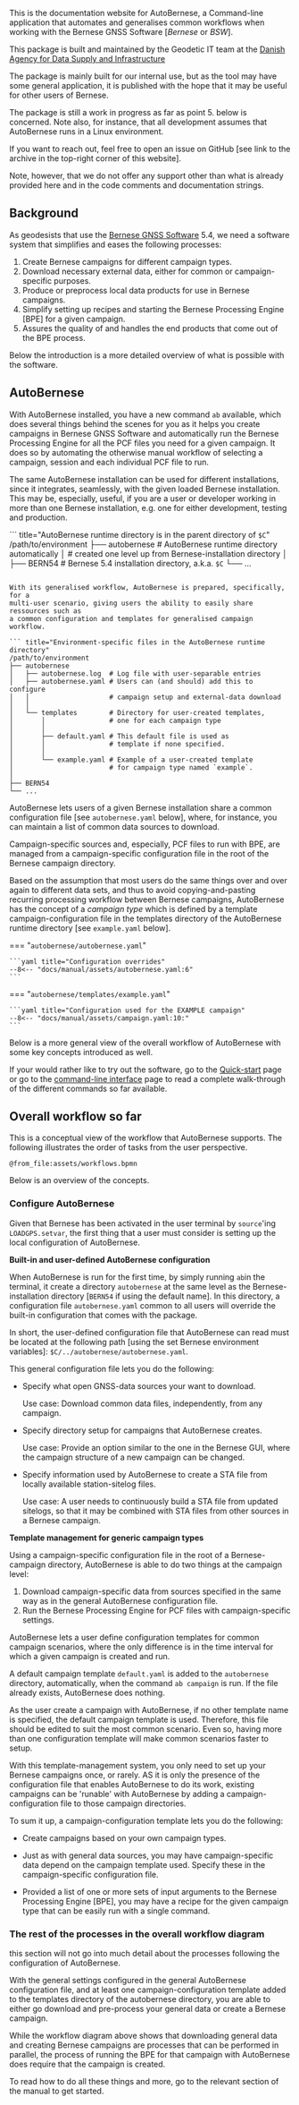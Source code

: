 
This is the documentation website for AutoBernese, a Command-line application
that automates and generalises common workflows when working with the Bernese
GNSS Software [*Bernese* or *BSW*].

This package is built and maintained by the Geodetic IT team at the [Danish
Agency for Data Supply and Infrastructure](https://eng.sdfi.dk/)

The package is mainly built for our internal use, but as the tool may have some
general application, it is published with the hope that it may be useful for
other users of Bernese.

The package is still a work in progress as far as point 5. below is concerned.
Note also, for instance, that all development assumes that AutoBernese runs in a
Linux environment.

If you want to reach out, feel free to open an issue on GitHub [see link to the
archive in the top-right corner of this website].

Note, however, that we do not offer any support other than what is already
provided here and in the code comments and documentation strings.


## Background

As geodesists that use the [Bernese GNSS Software](http://www.bernese.unibe.ch/)
5.4, we need a software system that simplifies and eases the following
processes:

1.  Create Bernese campaigns for different campaign types.
2.  Download necessary external data, either for common or campaign-specific
    purposes.
3.  Produce or preprocess local data products for use in Bernese campaigns.
4.  Simplify setting up recipes and starting the Bernese Processing Engine [BPE]
    for a given campaign.
5.  Assures the quality of and handles the end products that come out of the BPE
    process.

Below the introduction is a more detailed overview of what is possible with the
software.


## AutoBernese

With AutoBernese installed, you have a new command `ab` available, which does
several things behind the scenes for you as it helps you create campaigns in
Bernese GNSS Software and automatically run the Bernese Processing Engine for
all the PCF files you need for a given campaign. It does so by automating the
otherwise manual workflow of selecting a campaign, session and each individual
PCF file to run.

The same AutoBernese installation can be used for different installations, since
it integrates, seamlessly, with the given loaded Bernese installation. This may
be, especially, useful, if you are a user or developer working in more than one
Bernese installation, e.g. one for either development, testing and production.

<!--
``` title="asd" linenums="1" hl_lines="1"
--8<-- "docs/assets/bsw_env_dir_tree"
```
-->

``` title="AutoBernese runtime directory is in the parent directory of `$C`"
/path/to/environment
├── autobernese     # AutoBernese runtime directory automatically
│                   # created one level up from Bernese-installation directory
│
├── BERN54          # Bernese 5.4 installation directory, a.k.a. `$C`
└── ...
```

With its generalised workflow, AutoBernese is prepared, specifically, for a
multi-user scenario, giving users the ability to easily share ressources such as
a common configuration and templates for generalised campaign workflow.

``` title="Environment-specific files in the AutoBernese runtime directory"
/path/to/environment
├── autobernese
│   ├── autobernese.log  # Log file with user-separable entries
│   ├── autobernese.yaml # Users can (and should) add this to configure
│   │                    # campaign setup and external-data download
│   │
│   └── templates        # Directory for user-created templates,
│       │                # one for each campaign type
│       │
│       ├── default.yaml # This default file is used as
│       │                # template if none specified.
│       │
│       └── example.yaml # Example of a user-created template
│                        # for campaign type named `example`.
│
├── BERN54
└── ...
```

<!-- === "`ab/configuration/env.yaml`"

    ```yaml title="BSW environment loaded with each configuration" linenums="1" hl_lines="1"
    --8<-- "src/ab/configuration/env.yaml::24"
    ``` -->

AutoBernese lets users of a given Bernese installation share a common
configuration file [see `autobernese.yaml` below], where, for instance, you can
maintain a list of common data sources to download.

Campaign-specific sources and, especially, PCF files to run with BPE, are
managed from a campaign-specific configuration file in the root of the Bernese
campaign directory.

Based on the assumption that most users do the same things over and over again
to different data sets, and thus to avoid copying-and-pasting recurring
processing workflow between Bernese campaigns, AutoBernese has the concept of a
*campaign type* which is defined by a template campaign-configuration file in
the templates directory of the AutoBernese runtime directory [see `example.yaml`
below].


=== "`autobernese/autobernese.yaml`"

    ```yaml title="Configuration overrides"
    --8<-- "docs/manual/assets/autobernese.yaml:6"
    ```

=== "`autobernese/templates/example.yaml`"

    ```yaml title="Configuration used for the EXAMPLE campaign"
    --8<-- "docs/manual/assets/campaign.yaml:10:"
    ```

<!--
Having templates for typical campaign scenarios minimises the time needed to set
up each campaign. And since the templates are stored as plain-text files in a
shared directory, they are usable by everyone and easy to maintain and keep a
history of, e.g. using a version control software.
-->

Below is a more general view of the overall workflow of AutoBernese with some
key concepts introduced as well.

If your would rather like to try out the software, go to the
[Quick-start](manual/quick-start.md) page or go to the [command-line
interface](manual/commands.md) page to read a complete walk-through of the
different commands so far available.


## Overall workflow so far

This is a conceptual view of the workflow that AutoBernese supports. The
following illustrates the order of tasks from the user perspective.

```kroki-bpmn
@from_file:assets/workflows.bpmn
```

Below is an overview of the concepts.


### Configure AutoBernese

Given that Bernese has been activated in the user terminal by `source`'ing
`LOADGPS.setvar`, the first thing that a user must consider is setting up the
local configuration of AutoBernese.

**Built-in and user-defined AutoBernese configuration**

When AutoBernese is run for the first time, by simply running `ab`in the
terminal, it create a directory `autobernese` at the same level as the
Bernese-installation directory [`BERN54` if using the default name]. In this
directory, a configuration file `autobernese.yaml` common to all users will
override the built-in configuration that comes with the package.

In short, the user-defined configuration file that AutoBernese can read must be
located at the following path [using the set Bernese environment variables]:
`$C/../autobernese/autobernese.yaml`.

This general configuration file lets you do the following:

*   Specify what open GNSS-data sources your want to download.

    Use case: Download common data files, independently, from any campaign.

*   Specify directory setup for campaigns that AutoBernese creates.

    Use case: Provide an option similar to the one in the Bernese GUI, where the
    campaign structure of a new campaign can be changed.

*   Specify information used by AutoBernese to create a STA file from locally
    available station-sitelog files.

    Use case: A user needs to continuously build a STA file from updated
    sitelogs, so that it may be combined with STA files from other sources in a
    Bernese campaign.


**Template management for generic campaign types**

Using a campaign-specific configuration file in the root of a Bernese-campaign
directory, AutoBernese is able to do two things at the campaign level:

1.  Download campaign-specific data from sources specified in the same way as in
    the general AutoBernese configuration file.
2.  Run the Bernese Processing Engine for PCF files with campaign-specific
    settings.

AutoBernese lets a user define configuration templates for common campaign
scenarios, where the only difference is in the time interval for which a given
campaign is created and run.

A default campaign template `default.yaml` is added to the `autobernese`
directory, automatically, when the command `ab campaign` is run. If the file
already exists, AutoBernese does nothing.

As the user create a campaign with AutoBernese, if no other template name is
specified, the default campaign template is used. Therefore, this file should be
edited to suit the most common scenario. Even so, having more than one
configuration template will make common scenarios faster to setup.

With this template-management system, you only need to set up your Bernese
campaigns once, or rarely. AS it is only the presence of the configuration file
that enables AutoBernese to do its work, existing campaigns can be 'runable'
with AutoBernese by adding a campaign-configuration file to those campaign
directories.

To sum it up, a campaign-configuration template lets you do the following:

*   Create campaigns based on your own campaign types.

*   Just as with general data sources, you may have campaign-specific data
    depend on the campaign template used. Specify these in the campaign-specific
    configuration file.

*   Provided a list of one or more sets of input arguments to the Bernese
    Processing Engine [BPE], you may have a recipe for the given campaign type that
    can be easily run with a single command.


### The rest of the processes in the overall workflow diagram

this section will not go into much detail about the processes following the configuration of AutoBernese.

With the general settings configured in the general AutoBernese configuration
file, and at least one campaign-configuration template added to the templates
directory of the autobernese directory, you are able to either go download and
pre-process your general data or create a Bernese campaign.

While the workflow diagram above shows that downloading general data and
creating Bernese campaigns are processes that can be performed in parallel, the
process of running the BPE for that campaign with AutoBernese does require that
the campaign is created.

To read how to do all these things and more, go to the relevant section of the
manual to get started.
